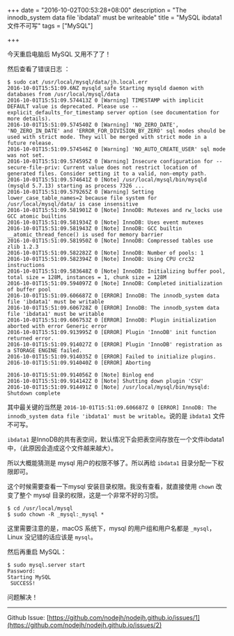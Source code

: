 +++
date = "2016-10-02T00:53:28+08:00"
description = "The innodb_system data file 'ibdata1' must be writeable"
title = "MySQL ibdata1 文件不可写"
tags = ["MySQL"]

+++

今天重启电脑后 MySQL 又用不了了！

然后查看了错误日志 ：

<!--more-->


```
$ sudo cat /usr/local/mysql/data/jh.local.err
2016-10-01T15:51:09.6NZ mysqld_safe Starting mysqld daemon with databases from /usr/local/mysql/data
2016-10-01T15:51:09.574413Z 0 [Warning] TIMESTAMP with implicit DEFAULT value is deprecated. Please use --explicit_defaults_for_timestamp server option (see documentation for more details).
2016-10-01T15:51:09.574540Z 0 [Warning] 'NO_ZERO_DATE', 'NO_ZERO_IN_DATE' and 'ERROR_FOR_DIVISION_BY_ZERO' sql modes should be used with strict mode. They will be merged with strict mode in a future release.
2016-10-01T15:51:09.574546Z 0 [Warning] 'NO_AUTO_CREATE_USER' sql mode was not set.
2016-10-01T15:51:09.574595Z 0 [Warning] Insecure configuration for --secure-file-priv: Current value does not restrict location of generated files. Consider setting it to a valid, non-empty path.
2016-10-01T15:51:09.574641Z 0 [Note] /usr/local/mysql/bin/mysqld (mysqld 5.7.13) starting as process 7326 ...
2016-10-01T15:51:09.579265Z 0 [Warning] Setting lower_case_table_names=2 because file system for /usr/local/mysql/data/ is case insensitive
2016-10-01T15:51:09.581901Z 0 [Note] InnoDB: Mutexes and rw_locks use GCC atomic builtins
2016-10-01T15:51:09.581934Z 0 [Note] InnoDB: Uses event mutexes
2016-10-01T15:51:09.581943Z 0 [Note] InnoDB: GCC builtin __atomic_thread_fence() is used for memory barrier
2016-10-01T15:51:09.581950Z 0 [Note] InnoDB: Compressed tables use zlib 1.2.3
2016-10-01T15:51:09.582282Z 0 [Note] InnoDB: Number of pools: 1
2016-10-01T15:51:09.582394Z 0 [Note] InnoDB: Using CPU crc32 instructions
2016-10-01T15:51:09.583648Z 0 [Note] InnoDB: Initializing buffer pool, total size = 128M, instances = 1, chunk size = 128M
2016-10-01T15:51:09.594097Z 0 [Note] InnoDB: Completed initialization of buffer pool
2016-10-01T15:51:09.606687Z 0 [ERROR] InnoDB: The innodb_system data file 'ibdata1' must be writable
2016-10-01T15:51:09.606728Z 0 [ERROR] InnoDB: The innodb_system data file 'ibdata1' must be writable
2016-10-01T15:51:09.606753Z 0 [ERROR] InnoDB: Plugin initialization aborted with error Generic error
2016-10-01T15:51:09.913995Z 0 [ERROR] Plugin 'InnoDB' init function returned error.
2016-10-01T15:51:09.914027Z 0 [ERROR] Plugin 'InnoDB' registration as a STORAGE ENGINE failed.
2016-10-01T15:51:09.914035Z 0 [ERROR] Failed to initialize plugins.
2016-10-01T15:51:09.914040Z 0 [ERROR] Aborting

2016-10-01T15:51:09.914056Z 0 [Note] Binlog end
2016-10-01T15:51:09.914142Z 0 [Note] Shutting down plugin 'CSV'
2016-10-01T15:51:09.914491Z 0 [Note] /usr/local/mysql/bin/mysqld: Shutdown complete

```

其中最关键的当然是 `2016-10-01T15:51:09.606687Z 0 [ERROR] InnoDB: The innodb_system data file 'ibdata1' must be writable`。说的是 `ibdata1` 文件不可写。

`ibdata1` 是InnoDB的共有表空间，默认情况下会把表空间存放在一个文件ibdata1中，（此原因会造成这个文件越来越大）。

所以大概能猜测是 mysql 用户的权限不够了。所以再给 `ibdata1` 目录分配一下权限即可。

这个时候需要查看一下mysql 安装目录权限。我没有查看，就直接使用 `chown` 改变了整个 mysql 目录的权限，这是一个非常不好的习惯。

```
$ cd /usr/local/mysql
$ sudo chown -R _mysql:_mysql *
```

这里需要注意的是，macOS 系统下，mysql 的用户组和用户名都是 `_mysql`，Linux 没记错的话应该是 `mysql`。

然后再重启 MySQL：

```
$ sudo mysql.server start
Password:
Starting MySQL
 SUCCESS!
```

问题解决！

---
Github Issue: [https://github.com/nodejh/nodejh.github.io/issues/1](https://github.com/nodejh/nodejh.github.io/issues/2)
